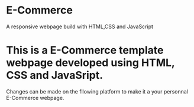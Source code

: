 # E-Commerce
A responsive webpage build with HTML,CSS and JavaScript

# This is a E-Commerce template webpage developed using HTML, CSS and JavaSript.

Changes can be made on the fllowing platform to make it a your personnal E-Commerce webpage.



